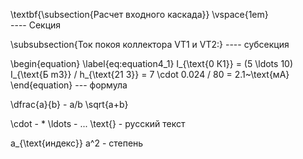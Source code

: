 \textbf{\subsection{Расчет входного каскада}}
\vspace{1em}  
---- Секция 


\subsubsection{Ток покоя коллектора VT1 и VT2:}
---- субсекция 


\begin{equation}
\label{eq:equation4_1}
 I_{\text{0 К1}} = (5 \ldots 10) I_{\text{Б m3}} / h_{\text{21 3}} = 7 \cdot 0.024 / 80 = 2.1~\text{мА} 
\end{equation}
--- формула

\dfrac{a}{b} - a/b
\sqrt{a+b}

\cdot - *
\ldots - ...
\text{} - русский текст

a_{\text{индекс}}
a^2 - степень